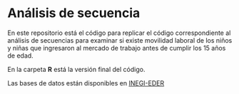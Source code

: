 # Análisis de secuencia


En este repositorio está el código para replicar el código correspondiente al análisis de secuencias para examinar si existe movilidad laboral de los niños y niñas que ingresaron al mercado de trabajo antes de cumplir los 15 años de edad.

En la carpeta **R** está la versión final del código. 

Las bases de datos están disponibles en [INEGI-EDER](https://www.inegi.org.mx/programas/eder/2017/)
